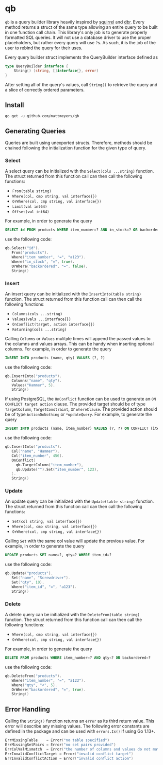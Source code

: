 # qb

`qb` is a query builder library heavily inspired by [squirrel](https://github.com/masterminds/squirrel) and [dbr](https://github.com/gocraft/dbr).  Every method returns a struct of the same type allowing an entire query to be built in one function call chain.  This library's only job is to generate properly formatted SQL queries.  It will not use a database driver to use the proper placeholders, but rather every query will use `?`s.  As such, it is the job of the user to rebind the query for their uses.

Every query builder struct implements the QueryBuilder interface defined as

```go
type QueryBuilder interface {
    String() (string, []interface{}, error)
}
```

After setting all of the query's values, call `String()` to retrieve the query and a slice of correctly ordered parameters.

## Install

```
go get -u github.com/mattmeyers/qb
```

## Generating Queries

Queries are built using unexported structs.  Therefore, methods should be chained following the initialization function for the given type of query.

### Select

A select query can be initialized with the `Select(cols ...string)` function.  The struct returned from this function call can then call the following functions:

- `From(table string)`
- `Where(col, cmp string, val interface{})`
- `OrWhere(col, cmp string, val interface{})`
- `Limit(val int64)`
- `Offset(val int64)`

For example, in order to generate the query 

```sql
SELECT id FROM products WHERE item_number=? AND in_stock=? OR backordered=?
```

use the following code:

```go
qb.Select("id").
   From("products").
   Where("item_number", "=", "a123").
   Where("in_stock", "=", true).
   OrWhere("backordered", "=", false).
   String()
```

### Insert

An insert query can be initialized with the `InsertInto(table string)` function.  The struct returned from this function call can then call the following functions:

- `Columns(cols ...string)`
- `Values(vals ...interface{})`
- `OnConflict(target, action interface{})`
- `Returning(cols ...string)`

Calling `Columns` or `Values` mulitple times will append the passed values to the columns and values arrays.  This can be handy when inserting optional columns. For example, in order to generate the query 

```sql
INSERT INTO products (name, qty) VALUES (?, ?)
```

use the following code:

```go
qb.InsertInto("products").
   Columns("name", "qty").
   Values("Hammer", 5).
   String()
```

If using PostgreSQL, the `OnConflict` function can be used to generate an `ON CONFLICT target action` clause.  The provided target should be of type `TargetColumn`, `TargetConstraint`, or `whereClause`.  The provided action should be of type `ActionDoNothing` or `*updateQuery`.  For example, to generate the query 

```sql
INSERT INTO products (name, item_number) VALUES (?, ?) ON CONFLICT (item_number) DO UPDATE SET item_number=123
```

use the following code:

```go
qb.InsertInto("products").
   Col("name", "Hammer").
   Col("item_number", 456).
   OnConflict(
     qb.TargetColumn("item_number"), 
     qb.Update("").Set("item_number", 123),
   ).
   String()
```

### Update

An update query can be initialized with the `Update(table string)` function.  The struct returned from this function call can then call the following functions:

- `Set(col string, val interface{})`
- `Where(col, cmp string, val interface{})`
- `OrWhere(col, cmp string, val interface{})`

Calling `Set` with the same col value will update the previous value.  For example, in order to generate the query 

```sql
UPDATE products SET name=?, qty=? WHERE item_id=?
```

use the following code:

```go
qb.Update("products").
   Set("name", "Screwdriver").
   Set("qty", 10).
   Where("item_id", "=", "a123").
   String()
```

### Delete

A delete query can be initialized with the `DeleteFrom(table string)` function.  The struct returned from this function call can then call the following functions:

- `Where(col, cmp string, val interface{})`
- `OrWhere(col, cmp string, val interface{})`

For example, in order to generate the query 

```sql
DELETE FROM products WHERE item_number=? AND qty<? OR backordered=?
```

use the following code:

```go
qb.DeleteFrom("products").
   Where("item_number", "=", "a123").
   Where("qty", "<", 5).
   OrWhere("backordered", "=", true).
   String()
```

## Error Handling

Calling the `String()` function returns an `error` as its third return value.  This error will describe any missing values.  The following error constants are defined in the package and can be used with `errors.Is()` if using Go 1.13+.

```go
ErrMissingTable    = Error("no table specified")
ErrMissingSetPairs = Error("no set pairs provided")
ErrColValMismatch  = Error("the number of columns and values do not match")
ErrInvalidConflictTarget = Error("invalid conflict target")
ErrInvalidConflictAction = Error("invalid conflict action")
```